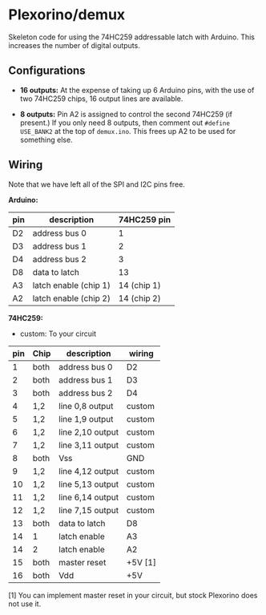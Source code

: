 # Plexorino/demux

Skeleton code for using the 74HC259 addressable latch with Arduino. This increases the number of digital outputs.

## Configurations

* **16 outputs:** At the expense of taking up 6 Arduino pins, with the use of two 74HC259 chips, 16 output lines are available.
  
* **8 outputs:** Pin A2 is assigned to control the second 74HC259 (if present.) If you only need 8 outputs, then comment out `#define USE_BANK2` at the top of `demux.ino`. This frees up A2 to be used for something else.

## Wiring

Note that we have left all of the SPI and I2C pins free.

**Arduino:**

| pin | description           | 74HC259 pin |
|-----|-----------------------|-------------|
| D2  | address bus 0         | 1           |
| D3  | address bus 1         | 2           |
| D4  | address bus 2         | 3           |
| D8  | data to latch         | 13          |
| A3  | latch enable (chip 1) | 14 (chip 1) |
| A2  | latch enable (chip 2) | 14 (chip 2) |

**74HC259:**

- custom: To your circuit

| pin | Chip | description      | wiring  |
|-----|------|------------------|---------|
| 1   | both | address bus 0    | D2      |
| 2   | both | address bus 1    | D3      |
| 3   | both | address bus 2    | D4      |
| 4   | 1,2  | line 0,8 output  | custom  |
| 5   | 1,2  | line 1,9 output  | custom  |
| 6   | 1,2  | line 2,10 output | custom  |
| 7   | 1,2  | line 3,11 output | custom  |
| 8   | both | Vss              | GND     |
| 9   | 1,2  | line 4,12 output | custom  |
| 10  | 1,2  | line 5,13 output | custom  |
| 11  | 1,2  | line 6,14 output | custom  |
| 12  | 1,2  | line 7,15 output | custom  |
| 13  | both | data to latch    | D8      |
| 14  | 1    | latch enable     | A3      |
| 14  | 2    | latch enable     | A2      |
| 15  | both | master reset     | +5V \[1] |
| 16  | both | Vdd              | +5V     |

\[1] You can implement master reset in your circuit, but stock Plexorino does not use it.

